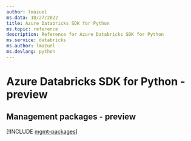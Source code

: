 ```yaml
---
author: lmazuel
ms.data: 10/27/2022
title: Azure Databricks SDK for Python
ms.topic: reference
description: Reference for Azure Databricks SDK for Python
ms.service: databricks
ms.author: lmazuel
ms.devlang: python
---
```

# Azure Databricks SDK for Python - preview

## Management packages - preview
[!INCLUDE [mgmt-packages](databricks-mgmt-index.md)]